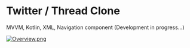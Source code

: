 # Twitter / Thread Clone 
MVVM, Kotlin, XML, Navigation component
(Development in progress...)

[![Overview.png](https://i.postimg.cc/pL5bzRbk/Overview.png)](https://postimg.cc/rDTPL6pt)
